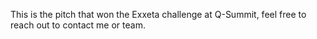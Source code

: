 This is the pitch that won the Exxeta challenge at Q-Summit, feel free to reach out to contact me or team.
